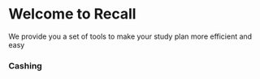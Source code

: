 # Welcome to Recall 
We provide you a set of tools to make your study plan more efficient and easy 



### Cashing 
[]()